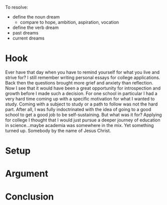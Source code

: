To resolve:
* define the noun dream
  * compare to hope, ambition, aspiration, vocation
* define the verb dream
* past dreams
* current dreams


# Hook
Ever have that day when you have to remind yourself for what you live and strive for? I still remember writing personal essays for college applications. Back then the questions brought more grief and anxiety than reflection. Now I see that it would have been a great opportunity for introspection and growth before I made such a decision. For one school in particular I had a very hard time coming up with a specific motivation for what I wanted to study. Coming with a subject to study or a path to follow was not the hard part. After all, I was fully indoctrinated with the idea of going to a good school to get a good job to be self-sustaining. But what was it for? Applying for college I thought that I would just pursue a deeper journey of education in science...maybe academia was somewhere in the mix. Yet something turned up. Somebody by the name of Jesus Christ.

# Setup

# Argument

# Conclusion